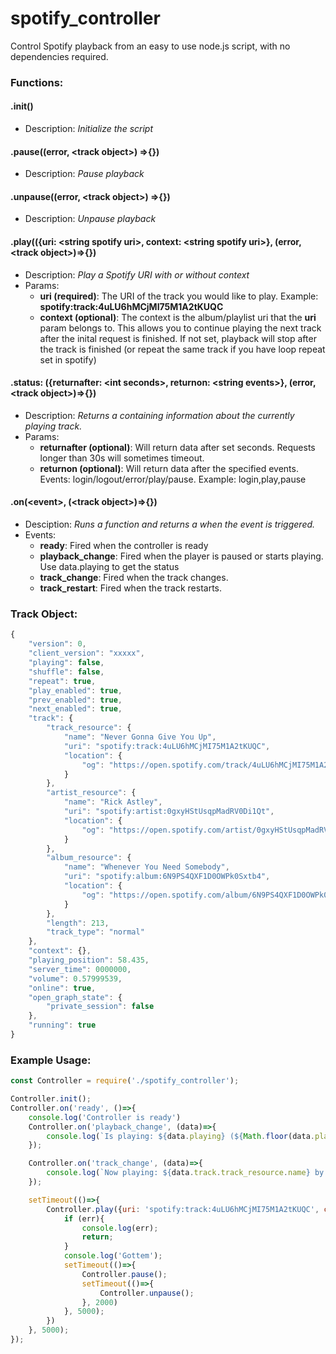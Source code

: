 # spotify_controller
Control Spotify playback from an easy to use node.js script, with no dependencies required.

### Functions:

#### .init()
* Description: *Initialize the script*


#### .pause((error, \<track object\>) =>{})
* Description: *Pause playback*

#### .unpause((error, \<track object\>) =>{})
* Description: *Unpause playback*
       
#### .play(({uri: \<string spotify uri\>, context: \<string spotify uri\>}, (error, \<track object\>)=>{})
* Description: *Play a Spotify URI with or without context*
* Params:
  * **uri (required)**: The URI of the track you would like to play. Example: **spotify:track:4uLU6hMCjMI75M1A2tKUQC**
  * **context (optional)**: The context is the album/playlist uri that the **uri** param belongs to. This allows you to continue playing the next track after the inital request is finished. If not set, playback will stop after the track is finished (or repeat the same track if you have loop repeat set in spotify)
         
#### .status: ({returnafter: \<int seconds\>, returnon: \<string events\>}, (error, \<track object\>)=>{})
* Description: *Returns a <track object> containing information about the currently playing track.*
* Params:
  * **returnafter (optional)**: Will return data after set seconds. Requests longer than 30s will sometimes timeout.
  * **returnon (optional)**: Will return data after the specified events. Events: login/logout/error/play/pause. Example: login,play,pause
        
#### .on(\<event\>, (\<track object\>)=>{})
* Desciption: *Runs a function and returns a <track object> when the event is triggered.*
* Events:
  * **ready**: Fired when the controller is ready
  * **playback_change**: Fired when the player is paused or starts playing. Use data.playing to get the status
  * **track_change**: Fired when the track changes.
  * **track_restart**: Fired when the track restarts.

### Track Object:
```javascript
{
	"version": 0,
	"client_version": "xxxxx",
	"playing": false,
	"shuffle": false,
	"repeat": true,
	"play_enabled": true,
	"prev_enabled": true,
	"next_enabled": true,
	"track": {
		"track_resource": {
			"name": "Never Gonna Give You Up",
			"uri": "spotify:track:4uLU6hMCjMI75M1A2tKUQC",
			"location": {
				"og": "https://open.spotify.com/track/4uLU6hMCjMI75M1A2tKUQC"
			}
		},
		"artist_resource": {
			"name": "Rick Astley",
			"uri": "spotify:artist:0gxyHStUsqpMadRV0Di1Qt",
			"location": {
				"og": "https://open.spotify.com/artist/0gxyHStUsqpMadRV0Di1Qt"
			}
		},
		"album_resource": {
			"name": "Whenever You Need Somebody",
			"uri": "spotify:album:6N9PS4QXF1D0OWPk0Sxtb4",
			"location": {
				"og": "https://open.spotify.com/album/6N9PS4QXF1D0OWPk0Sxtb4"
			}
		},
		"length": 213,
		"track_type": "normal"
	},
	"context": {},
	"playing_position": 58.435,
	"server_time": 0000000,
	"volume": 0.57999539,
	"online": true,
	"open_graph_state": {
		"private_session": false
	},
	"running": true
}
```

### Example Usage:
```javascript
const Controller = require('./spotify_controller');

Controller.init();
Controller.on('ready', ()=>{
	console.log('Controller is ready')
    Controller.on('playback_change', (data)=>{
        console.log(`Is playing: ${data.playing} (${Math.floor(data.playing_position)}/${data.track.length})`)
    });

    Controller.on('track_change', (data)=>{
        console.log(`Now playing: ${data.track.track_resource.name} by ${data.track.artist_resource.name} off of the album ${data.track.album_resource.name}`)
    });

    setTimeout(()=>{
    	Controller.play({uri: 'spotify:track:4uLU6hMCjMI75M1A2tKUQC', context: 'spotify:album:6N9PS4QXF1D0OWPk0Sxtb4'}, (err, data)=>{
			if (err){
				console.log(err);
				return;
			}
			console.log('Gottem');
			setTimeout(()=>{
				Controller.pause();
				setTimeout(()=>{
					Controller.unpause();
				}, 2000)
			}, 5000);
		})
    }, 5000);   
});
  
```
